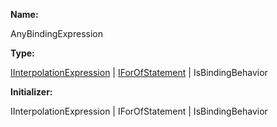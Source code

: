 **Name:**

AnyBindingExpression

**Type:**

[IInterpolationExpression](https://gitbook-18.gitbook.io/au//runtime/ast/interfaces/iinterpolationexpression) | [IForOfStatement](https://gitbook-18.gitbook.io/au//runtime/ast/interfaces/iforofstatement) | IsBindingBehavior

**Initializer:**

IInterpolationExpression | IForOfStatement | IsBindingBehavior


